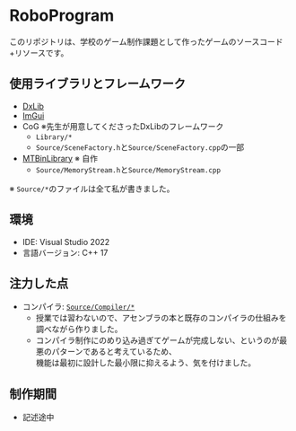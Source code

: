 # RoboProgram

このリポジトリは、学校のゲーム制作課題として作ったゲームのソースコード+リソースです。

## 使用ライブラリとフレームワーク

- [DxLib](https://dxlib.xsrv.jp)
- [ImGui](https://github.com/ocornut/imgui)
- CoG ※先生が用意してくださったDxLibのフレームワーク
  - `Library/*`
  - `Source/SceneFactory.h`と`Source/SceneFactory.cpp`の一部
- [MTBinLibrary](https://github.com/3doriTea/MTBinLibrary)  ※ 自作
  - `Source/MemoryStream.h`と`Source/MemoryStream.cpp`

※ `Source/*`のファイルは全て私が書きました。

## 環境

- IDE: Visual Studio 2022
- 言語バージョン: C++ 17

## 注力した点

- コンパイラ: [`Source/Compiler/*`](https://github.com/3doriTea/RoboProgram/tree/proto-v1/Source/Compiler/)
  - 授業では習わないので、アセンブラの本と既存のコンパイラの仕組みを調べながら作りました。
  - コンパイラ制作にのめり込み過ぎてゲームが完成しない、というのが最悪のパターンであると考えているため、</br>
    機能は最初に設計した最小限に抑えるよう、気を付けました。

## 制作期間

- 記述途中
